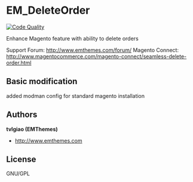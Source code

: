 EM_DeleteOrder
==============
[![Code Quality](https://scrutinizer-ci.com/g/ffuenf/EM_DeleteOrder/badges/quality-score.png?b=php5.5-compat)][scrutinizer]

[scrutinizer]: https://scrutinizer-ci.com/g/ffuenf/EM_DeleteOrder/?b=php5.5-compat

Enhance Magento feature with ability to delete orders

Support Forum: http://www.emthemes.com/forum/
Magento Connect: http://www.magentocommerce.com/magento-connect/seamless-delete-order.html


Basic modification
------------------

added modman config for standard magento installation 


Authors
-------

**tvlgiao (EMThemes)**

+ http://www.emthemes.com


License
-------

GNU/GPL